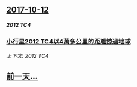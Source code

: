 ## [2017-10-12](/zh/news/2017/10/12/index.md)

##### 2012 TC4
### [小行星2012 TC4以4萬多公里的距離掠過地球 ](/zh/news/2017/10/12/小行星2012-TC4以4萬多公里的距離掠過地球.md)
_上下文: 2012 TC4_

## [前一天...](/zh/news/2017/10/11/index.md)

